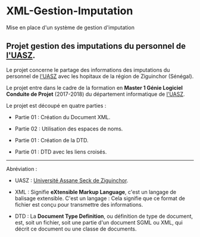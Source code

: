 # XML-Gestion-Imputation
Mise en place d'un système de gestion d'imputation

## Projet gestion des imputations du personnel de [l'UASZ](https://www.univ-zig.sn/).

Le projet concerne le partage des informations des imputations du personnel de [l'UASZ](https://www.univ-zig.sn/) avec les hopitaux de la région de Ziguinchor (Sénégal).

Le projet entre dans le cadre de la formation en __Master 1 Génie Logiciel Conduite de Projet__  (2017-2018) du département informatique de [l'UASZ](https://www.univ-zig.sn/).

Le projet est découpé en quatre parties :

- Partie 01 : Création du Document XML.

- Partie 02 : Utilisation des espaces de noms.

- Partie 01 : Création de la DTD.

- Partie 01 : DTD avec les liens croisés.

---

Abréviation :

- UASZ : [Université Assane Seck de Ziguinchor](https://www.univ-zig.sn/).

- XML : Signifie __eXtensible Markup Language__, c'est un langage de balisage extensible. C'est un langage : Cela signifie que ce format de fichier est conçu pour transmettre des informations.

- DTD : La __Document Type Definition__, ou définition de type de document, est, soit un fichier, soit une partie d'un document SGML ou XML, qui décrit ce document ou une classe de documents.

